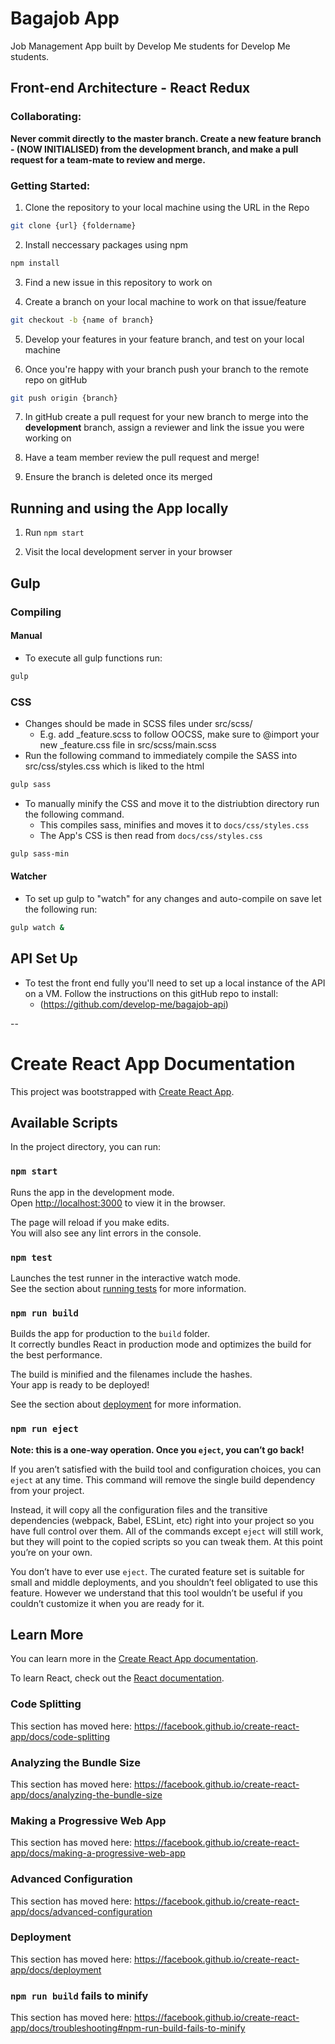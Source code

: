 # Bagajob App
Job Management App built by Develop Me students for Develop Me students.
## Front-end Architecture - React Redux

### Collaborating:

**Never commit directly to the master branch. Create a new feature branch - (NOW INITIALISED) from the development branch, and make a pull request for a team-mate to review and merge.**

### Getting Started:

1. Clone the repository to your local machine using the URL in the Repo
```bash
git clone {url} {foldername}
```
2. Install neccessary packages using npm
```bash
npm install
```
3. Find a new issue in this repository to work on

4. Create a branch on your local machine to work on that issue/feature
```bash
git checkout -b {name of branch}
```
5. Develop your features in your feature branch, and test on your local machine

6. Once you're happy with your branch push your branch to the remote repo on gitHub
```bash
git push origin {branch}
```
7. In gitHub create a pull request for your new branch to merge into the **development** branch, assign a reviewer and link the issue you were working on

8. Have a team member review the pull request and merge!

9. Ensure the branch is deleted once its merged

## Running and using the App locally

1. Run `npm start`

1. Visit the local development server in your browser

## Gulp

### Compiling
#### Manual
- To execute all gulp functions run:
```bash
gulp
```

### CSS
- Changes should be made in SCSS files under src/scss/
  - E.g. add _feature.scss to follow OOCSS, make sure to @import your new _feature.css file in src/scss/main.scss
- Run the following command to immediately compile the SASS into src/css/styles.css which is liked to the html
```bash
gulp sass
```

- To manually minify the CSS and move it to the distriubtion directory run the following command.
  - This compiles sass, minifies and moves it to `docs/css/styles.css`
  - The App's CSS is then read from `docs/css/styles.css`
```bash
gulp sass-min
```

#### Watcher
- To set up gulp to "watch" for any changes and auto-compile on save let the following run:
```bash
gulp watch &
```

## API Set Up
- To test the front end fully you'll need to set up a local instance of the API on a VM. Follow the instructions on this gitHub repo to install:
  - (https://github.com/develop-me/bagajob-api)
  
--

# Create React App Documentation

This project was bootstrapped with [Create React App](https://github.com/facebook/create-react-app).

## Available Scripts

In the project directory, you can run:

### `npm start`

Runs the app in the development mode.<br />
Open [http://localhost:3000](http://localhost:3000) to view it in the browser.

The page will reload if you make edits.<br />
You will also see any lint errors in the console.

### `npm test`

Launches the test runner in the interactive watch mode.<br />
See the section about [running tests](https://facebook.github.io/create-react-app/docs/running-tests) for more information.

### `npm run build`

Builds the app for production to the `build` folder.<br />
It correctly bundles React in production mode and optimizes the build for the best performance.

The build is minified and the filenames include the hashes.<br />
Your app is ready to be deployed!

See the section about [deployment](https://facebook.github.io/create-react-app/docs/deployment) for more information.

### `npm run eject`

**Note: this is a one-way operation. Once you `eject`, you can’t go back!**

If you aren’t satisfied with the build tool and configuration choices, you can `eject` at any time. This command will remove the single build dependency from your project.

Instead, it will copy all the configuration files and the transitive dependencies (webpack, Babel, ESLint, etc) right into your project so you have full control over them. All of the commands except `eject` will still work, but they will point to the copied scripts so you can tweak them. At this point you’re on your own.

You don’t have to ever use `eject`. The curated feature set is suitable for small and middle deployments, and you shouldn’t feel obligated to use this feature. However we understand that this tool wouldn’t be useful if you couldn’t customize it when you are ready for it.

## Learn More

You can learn more in the [Create React App documentation](https://facebook.github.io/create-react-app/docs/getting-started).

To learn React, check out the [React documentation](https://reactjs.org/).

### Code Splitting

This section has moved here: https://facebook.github.io/create-react-app/docs/code-splitting

### Analyzing the Bundle Size

This section has moved here: https://facebook.github.io/create-react-app/docs/analyzing-the-bundle-size

### Making a Progressive Web App

This section has moved here: https://facebook.github.io/create-react-app/docs/making-a-progressive-web-app

### Advanced Configuration

This section has moved here: https://facebook.github.io/create-react-app/docs/advanced-configuration

### Deployment

This section has moved here: https://facebook.github.io/create-react-app/docs/deployment

### `npm run build` fails to minify

This section has moved here: https://facebook.github.io/create-react-app/docs/troubleshooting#npm-run-build-fails-to-minify
